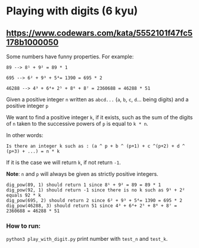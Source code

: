 # Playing with digits (6 kyu)
## https://www.codewars.com/kata/5552101f47fc5178b1000050

Some numbers have funny properties. For example:

    89 --> 8¹ + 9² = 89 * 1

    695 --> 6² + 9³ + 5⁴= 1390 = 695 * 2

    46288 --> 4³ + 6⁴+ 2⁵ + 8⁶ + 8⁷ = 2360688 = 46288 * 51

Given a positive integer `n` written as `abcd...` (`a`, `b`, `c`, `d`... being digits) and a positive integer `p`

We want to find a positive integer `k`, if it exists, such as the sum of the digits of `n` taken to the successive powers of `p` is equal to `k * n`.

In other words:

    Is there an integer k such as : (a ^ p + b ^ (p+1) + c ^(p+2) + d ^ (p+3) + ...) = n * k

If it is the case we will return `k`, if not return `-1`.

__Note__: `n` and `p` will always be given as strictly positive integers.

    dig_pow(89, 1) should return 1 since 8¹ + 9² = 89 = 89 * 1
    dig_pow(92, 1) should return -1 since there is no k such as 9¹ + 2² equals 92 * k
    dig_pow(695, 2) should return 2 since 6² + 9³ + 5⁴= 1390 = 695 * 2
    dig_pow(46288, 3) should return 51 since 4³ + 6⁴+ 2⁵ + 8⁶ + 8⁷ = 2360688 = 46288 * 51

### How to run:
`python3 play_with_digit.py` print number with `test_n` and `test_k`.
